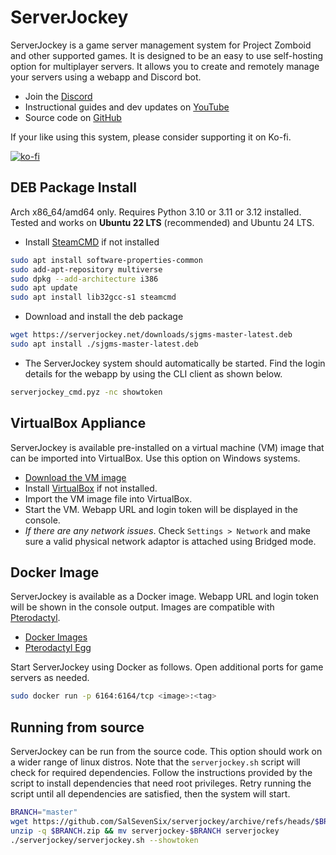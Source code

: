 # ServerJockey

ServerJockey is a game server management system for Project Zomboid
and other supported games. It is designed to be an easy to use self-hosting
option for multiplayer servers. It allows you to create and remotely
manage your servers using a webapp and Discord bot.

* Join the [Discord](https://discord.gg/TEuurWAhHn)
* Instructional guides and dev updates on [YouTube](https://www.youtube.com/@BSALIS76)
* Source code on [GitHub](https://github.com/SalSevenSix/serverjockey)

If your like using this system, please consider supporting it on Ko-fi.

[![ko-fi](https://ko-fi.com/img/githubbutton_sm.svg)](https://ko-fi.com/D1D4E4ZYZ)


## DEB Package Install
Arch x86_64/amd64 only. Requires Python 3.10 or 3.11 or 3.12 installed.
Tested and works on **Ubuntu 22 LTS** (recommended) and Ubuntu 24 LTS.

* Install [SteamCMD](https://developer.valvesoftware.com/wiki/SteamCMD) if not installed
```bash
sudo apt install software-properties-common
sudo add-apt-repository multiverse
sudo dpkg --add-architecture i386
sudo apt update
sudo apt install lib32gcc-s1 steamcmd
```

* Download and install the deb package
```bash
wget https://serverjockey.net/downloads/sjgms-master-latest.deb
sudo apt install ./sjgms-master-latest.deb
```

* The ServerJockey system should automatically be started.
Find the login details for the webapp by using the CLI client as shown below.
```bash
serverjockey_cmd.pyz -nc showtoken
```


<!--
## RPM Package Install
Arch x86_64 only. Requires Python 3.10 installed. Tested and works on **Fedora 36**

* Download and install the rpm package
```bash
wget -O sjgms.rpm https://4sas.short.gy/sjgms-rpm-latest
sudo yum install ./sjgms.rpm
```

* Manually install [SteamCMD](https://developer.valvesoftware.com/wiki/SteamCMD)
```bash
sudo yum install glibc.i686 libstdc++.i686
sudo su - sjgms
mkdir ~/Steam && cd ~/Steam
curl -sqL "https://steamcdn-a.akamaihd.net/client/installer/steamcmd_linux.tar.gz" | tar zxvf -
./steamcmd.sh +quit
```

* The ServerJockey system should automatically be started.
Find the login details for the webapp by using the CLI client as shown below.
```bash
serverjockey_cmd.pyz -nc showtoken
```
-->


## VirtualBox Appliance
ServerJockey is available pre-installed on a virtual machine (VM) image that
can be imported into VirtualBox. Use this option on Windows systems.
* [Download the VM image](https://serverjockey.net/downloads/ZomBox-latest.ova)
* Install [VirtualBox](https://www.virtualbox.org/) if not installed.
* Import the VM image file into VirtualBox.
* Start the VM. Webapp URL and login token will be displayed in the console.
* *If there are any network issues*. Check `Settings > Network` and make sure
a valid physical network adaptor is attached using Bridged mode.


## Docker Image
ServerJockey is available as a Docker image.
Webapp URL and login token will be shown in the console output.
Images are compatible with [Pterodactyl](https://pterodactyl.io/).
* [Docker Images](https://hub.docker.com/r/salsevensix/serverjockey/tags)
* [Pterodactyl Egg](https://serverjockey.net/downloads/egg-server-jockey-latest.json)

Start ServerJockey using Docker as follows.
Open additional ports for game servers as needed.
```bash
sudo docker run -p 6164:6164/tcp <image>:<tag>
```


## Running from source
ServerJockey can be run from the source code. This option should work on
a wider range of linux distros. Note that the `serverjockey.sh` script
will check for required dependencies. Follow the instructions provided by
the script to install dependencies that need root privileges. Retry running
the script until all dependencies are satisfied, then the system will start.
```bash
BRANCH="master"
wget https://github.com/SalSevenSix/serverjockey/archive/refs/heads/$BRANCH.zip
unzip -q $BRANCH.zip && mv serverjockey-$BRANCH serverjockey
./serverjockey/serverjockey.sh --showtoken
```
